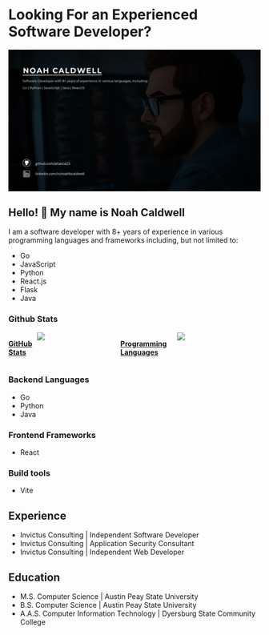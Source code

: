 # Looking For an Experienced Software Developer?

<div style="width: 100%; min-height: 100px; display: flex; align-item: center; justify-content: center;">
    <img style="width: 100%;" alt="Software Dev in front of computer" src="./assets/github.comatlance23.webp">
</div>

## Hello! 👋 My name is Noah Caldwell
I am a software developer with 8+ years of experience in various programming languages and frameworks including, but not limited to:
- Go
- JavaScript
- Python
- React.js
- Flask
- Java

### Github Stats

<div width="100%" style="display: flex; flex-direction: row;">
    <p align="center">
        <p><u><b>GitHub Stats</b></u></p>
        <img width="50%" src="https://github-readme-stats-eight-theta.vercel.app/api?username=atlance23&show_icons=true&theme=algolia&include_all_commits=true&count_private=true">
        <p><u><b>Programming Languages</b></u></p>
        <img width="50%" src="https://github-readme-stats-eight-theta.vercel.app/api/top-langs/?username=atlance23&layout=compact&langs_count=8&theme=algolia">
    </p>
</div>

### Backend Languages
- Go
- Python
- Java

### Frontend Frameworks
- React

### Build tools
- Vite

## Experience
- Invictus Consulting | Independent Software Developer
- Invictus Consulting | Application Security Consultant
- Invictus Consulting | Independent Web Developer

## Education
- M.S. Computer Science | Austin Peay State University
- B.S. Computer Science | Austin Peay State University
- A.A.S. Computer Information Technology | Dyersburg State Community College
